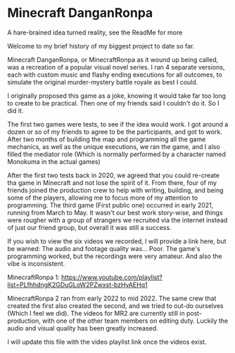 # Minecraft DanganRonpa
 A hare-brained idea turned reality, see the ReadMe for more

Welcome to my brief history of my biggest project to date so far.

Minecraft DanganRonpa, or MinecraftRonpa as it wound up being called, was a recreation of a popular visual novel series. I ran 4 separate versions, each with custom music and flashy ending executions for all outcomes, to simulate the original murder-mystery battle royale as best I could.

I originally proposed this game as a joke, knowing it would take far too long to create to be practical. Then one of my friends said I couldn't do it. So I did it.

The first two games were tests, to see if the idea would work. I got around a dozen or so of my friends to agree to be the participants, and got to work. After two months of building the map and programming all the game mechanics, as well as the unique executions, we ran the game, and I also filled the mediator role (Which is normally performed by a character named Monokuma in the actual games)

After the first two tests back in 2020, we agreed that you could re-create tha game in Minecraft and not lose the spirit of it. From there, four of my friends joined the production crew to help with writing, building, and being some of the players, allowing me to focus more of my attention to programming. The third game (First public one) occurred in early 2021, running from March to May. It wasn't our best work story-wise, and things were rougher with a group of strangers we recruited via the internet instead of just our friend group, but overall it was still a success.

If you wish to view the six videos we recorded, I will provide a link here, but be warned: The audio and footage quality was... Poor. The game's programming worked, but the recordings were very amateur. And also the vibe is inconsistent.

MinecraftRonpa 1: https://www.youtube.com/playlist?list=PLfhhdngK2GDuGLoW2PZwxst-bzHyAEHq1

MinecraftRonpa 2 ran from early 2022 to mid 2022. The same crew that created the first also created the second, and we tried to out-do ourselves (Which I feel we did). The videos for MR2 are currently still in post-production, with one of the other team members on editing duty. Luckily the audio and visual quality has been greatly increased.

I will update this file with the video playlist link once the videos exist.

